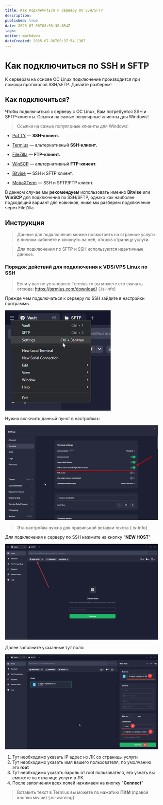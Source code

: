 ```yaml
---
title: Как подключиться к серверу по SSH/SFTP
description: 
published: true
date: 2025-07-06T08:58:38.654Z
tags: 
editor: markdown
dateCreated: 2025-07-06T06:37:54.136Z
---
```


# Как подключиться по SSH и SFTP

К серверам на основе ОС Linux подключение производится при помощи протоколов SSH/sFTP. Давайте разберем!

## Как подключиться?

Чтобы подключиться к серверу с ОС Linux, Вам потребуется SSH и SFTP-клиенты.
Ссылки на самые популярные клиенты для Windows!

> Ссылки на самые популярные клиенты для Windows!

- [PuTTY](https://the.earth.li/~sgtatham/putty/latest/w32/putty.exe) — **SSH-клиент.**

- [Termius](https://termius.com/free-ssh-client-for-windows) — альтернативный **SSH-клиент.**

- [FileZilla](https://filezilla.ru/) — **FTP-клиент.**

- [WinSCP](https://winscp.net/eng/download.php) — альтернативный **FTP-клиент.**

- [Bitvise](https://bitvise.com/ssh-client-download) — SSH и SFTP клиент.

- [MobaXTerm](https://mobaxterm.mobatek.net/download-home-edition.html) — SSH и SFTP/FTP клиент.

В данном случае мы **рекомендуем** использовать именно **Bitvise** или **WinSCP** для подключения по SSH/SFTP, однако как наиболее подходящий вариант для новичков, ниже мы разберем подключение через FileZilla.

## Инструкция
>
> Данные для подключения можно посмотреть на странице услуги в личном кабинете и кликнуть на неё, открыв страницу услуги.

> Для подключения по SFTP и SSH используются идентичные данные.
>
### Порядок действий для подключения к VDS/VPS Linux по SSH

> Если у вас не установлен Termius то вы можете его скачать отсюда: https://termius.com/download/
{.is-info}

Прежде чем подключаться к серверу по SSH зайдите в настройки программы:

![termius_dcfmv4roas.png](/ssh-sftp/termius_dcfmv4roas.png)

Нужно включить данный пункт в настройках:

![termius_gl0rpeubja.png](/ssh-sftp/termius_gl0rpeubja.png)

> Эта настройка нужна для правильной вставки текста
{.is-info}

Для подключения к серверу по SSH нажмите на кнопку "**NEW HOST**"

![vatcjo0cp4.png](/ssh-sftp/vatcjo0cp4.png)

Далее заполните указанные тут поля:

![termius_fwsikykqmy.png](/ssh-sftp/termius_fwsikykqmy.png)

1. Тут необходимо указать IP адрес из ЛК со страницы услуги
2. Тут необходимо указать имя вашего пользователя, по умолчанию это **root**
3. Тут необходимо указать пароль от root пользователя, его узнать вы сможете на странице услуги в ЛК.
4. После заполнения всех полей нажимаем на кнопку "**Connect**"

> Вставить текст в Termius вы можете по нажатию **ПКМ** (правой кнопки мыши)
{.is-warning}
